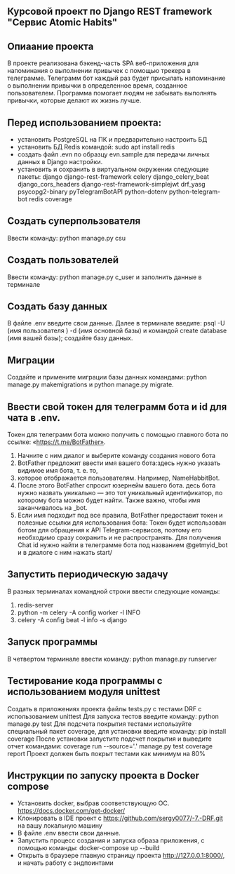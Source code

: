 ## Курсовой проект по Django REST framework "Сервис Atomic Habits"

## Опиаание проекта
В проекте реализована бэкенд-часть SPA веб-приложения для напоминания о выполнении привычек с помощью трекера в телеграмме.
Телеграмм бот каждый раз будет присылать напоминание о выполнении привычки в определенное время, 
созданное пользователем. Программа помогает людям не забывать выполнять привычки, которые делают их жизнь лучше.

## Перед использованием проекта:
- установить PostgreSQL на ПК и предварительно настроить БД
- установить БД Redis командой: sudo apt install redis
- создать файл .evn по образцу evn.sample для передачи личных данных в Django настройки.
- установить и сохранить в виртуальном окружении следующие пакеты:
django
django-rest-framework
celery
django_celery_beat
django_cors_headers
django-rest-framework-simplejwt
drf_yasg
psycopg2-binary
pyTelegramBotAPI
python-dotenv
python-telegram-bot
redis
coverage

## Создать суперпользователя
Ввести команду: python manage.py csu

## Создать пользователей 
Ввести команду: python manage.py c_user и заполнить данные в терминале

## Создать базу данных 
В файле .env введите свои данные. Далее в терминале введите: psql -U (имя пользователя ) -d (имя основной базы) 
и командой create database (имя вашей базы); создайте базу данных.

## Миграции
Создайте и примените миграции базы данных командами:  python manage.py makemigrations и python manage.py migrate.

## Ввести свой токен для телеграмм бота и id для чата в .env.
Токен для телеграмм бота можно получить с помощью главного бота по ссылке: «https://t.me/BotFather».
1) Начните с ним диалог и выберите команду создания нового бота
2) BotFather предложит ввести имя вашего бота:здесь нужно указать видимое имя бота, т. е. то, 
3) которое отображается пользователям. Например, NameHabbitBot.
4) После этого BotFather спросит юзернейм вашего бота. десь бота нужно назвать уникально — это тот уникальный идентификатор, 
по которому бота можно будет найти. Также важно, чтобы имя заканчивалось на _bot.
5) Если имя подходит под все правила, BotFather предоставит токен и полезные ссылки для использования бота:
Токен будет использован ботом для обращения к API Telegram-сервисов, поэтому его необходимо сразу сохранить и не распространять.
Для получения Chat id нужно найти в телеграмме бота под названием @getmyid_bot и в диалоге с ним нажать start/

## Запустить периодическую задачу 
В разных терминалах командной строки ввести следующие команды:
1) redis-server
2) python -m celery -A config worker -l INFO
3) celery -A config beat -l info -s django

## Запуск программы
В четвертом терминале ввести команду: python manage.py runserver 

## Тестирование кода программы с использованием модуля unittest
Создать в приложениях проекта файлы tests.py с тестами DRF с использованием unittest
Для запуска тестов введите команду: python manage.py test
Для подсчета покрытия тестами используйте специальный пакет coverage, для установки введите команду: pip install coverage
После установки запустите подсчет покрытия и выведите отчет командами:
coverage run --source='.' manage.py test
coverage report
Проект  должен быть покрыт тестами как минимум на 80%



## Инструкции по запуску проекта в Docker compose
- Установить docker, выбрав соответствующую ОС. https://docs.docker.com/get-docker/
- Клонировать в IDE проект с https://github.com/sergy0077/-7.-DRF.git на вашу локальную машину
- В файле .env ввести свои данные.
- Запустить процесс создания и запуска образа приложения, с помощью команды: docker-compose up --build
- Открыть в браузере главную страницу проекта http://127.0.0.1:8000/, и начать работу с эндпоинтами


